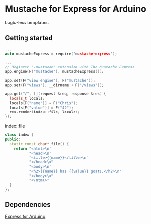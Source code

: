 # Mustache for Express for Arduino
Logic-less templates.

## Getting started

```cpp
...
auto mustacheExpress = require('mustache-express');

...
// Register ".mustache" extension with The Mustache Express
app.engine(F("mustache"), mustacheExpress());

app.set(F("view engine"), F("mustache"));
app.set(F("views"), __dirname + F("/views"));

app.get("/", [](request &req, response &res) {
  locals_t locals;
  locals[F("name")] = F("Chris");
  locals[F("value")] = F("42");
  res.render(index::file, locals);
});

```

index::file

```cpp
class index {
public:
  static const char* file() {
    return "<html>\n"
           "<head>\n"
           "<title>{{name}}</title>\n"
           "</head>\n"
           "<body>\n"
           "<h2>{{name}} has {{value}} goats.</h2>\n"
           "</body>\n"
           "</html>";
  }
};
```

## Dependencies
[Express for Arduino](https://github.com/lathoub/express).
